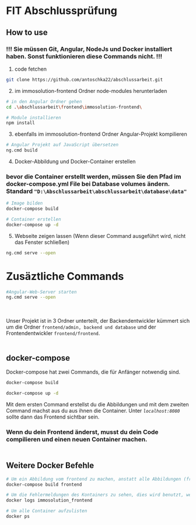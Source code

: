 # FIT Abschlussprüfung
## How to use

### !!! Sie müssen Git, Angular, NodeJs und Docker installiert haben. Sonst funktionieren diese Commands nicht. !!!

1. code fetchen
```bash
git clone https://github.com/antoschka22/abschlussarbeit.git
```

2. im immosolution-frontend Ordner node-modules herunterladen 
```bash
# in den Angular Ordner gehen
cd .\abschlussarbeit\frontend\immosolution-frontend\

# Module installieren
npm install
```

3. ebenfalls im immosolution-frontend Ordner Angular-Projekt kompilieren 
```bash
# Angular Projekt auf JavaScript übersetzen 
ng.cmd build
```

4. Docker-Abbildung und Docker-Container erstellen
### bevor die Container erstellt werden, müssen Sie den Pfad im docker-compose.yml File bei Database volumes ändern. Standard ``"D:\Abschlussarbeit\abschlussarbeit\database\data"``

```bash
# Image bilden
docker-compose build

# Container erstellen
docker-compose up -d
```

5. Webseite zeigen lassen (Wenn dieser Command ausgeführt wird, nicht das Fenster schließen)
```bash
ng.cmd serve --open
```
# Zusäztliche Commands
```bash
#Angular-Web-Server starten
ng.cmd serve --open
```


<br><br>
Unser Projekt ist in 3 Ordner unterteilt, der Backendentwickler kümmert sich um die Ordner ``frontend/admin, backend und database`` und der Frontendentwickler ``frontend/frontend``.<br><br>

## docker-compose 
Docker-compose hat zwei Commands, die für Anfänger notwendig sind.
```bash
docker-compose build

docker-compose up -d
```
Mit dem ersten Command erstellst du die Abbildungen und mit dem zweiten Command machst aus du aus ihnen die Container. Unter *``localhost:8080``* sollte dann das Frontend sichtbar sein.<br>
### Wenn du dein Frontend änderst, musst du dein Code compilieren und einen neuen Container machen.<br><br>
## Weitere Docker Befehle
```bash
# Um ein Abbildung vom frontend zu machen, anstatt alle Abbildungen (frontend, admin, backend, database)
docker-compose build frontend
```
```bash
# Um die Fehlermeldungen des Kontainers zu sehen, dies wird benutzt, wenn der Kontainer nicht starten kann
docker logs immosolution_frontend
```
```bash
# Um alle Container aufzulisten
docker ps
```